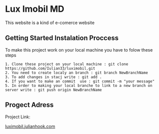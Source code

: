 # Lux Imobil MD

This website is a kind of e-comerce website

## Getting Started Instalation Proccess

To make this project work on your local machine you have to folow these steps
```
1. Clone these project on your local machine : git clone https://github.com/Iulian33/luximobil.git
2. You need to create localy an branch : git branch NewBranchName
3. To add changes in stacj write : git add .
4. If you want to make an commit  use : git commit -m "your message"
5. In order to making your local branche to link to a new branch on server write : git push origin NewBranchName
```


## Progect Adress

Project Link:

[luximobil.julianhook.com](http://luximobil.julianhook.com/) 

